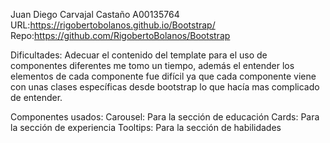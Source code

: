 Juan Diego Carvajal Castaño
A00135764
URL:https://rigobertobolanos.github.io/Bootstrap/
Repo:https://github.com/RigobertoBolanos/Bootstrap

Dificultades:
Adecuar el contenido del template para el uso de componentes diferentes me tomo un tiempo, además el entender los elementos de cada componente fue difícil ya que cada componente viene con unas clases específicas desde bootstrap lo que hacía mas complicado de entender.

Componentes usados:
Carousel: Para la sección de educación
Cards: Para la sección de experiencia
Tooltips: Para la sección de habilidades
